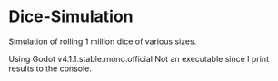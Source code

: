 # Dice-Simulation
Simulation of rolling 1 million dice of various sizes.

Using Godot v4.1.1.stable.mono.official
Not an executable since I print results to the console.
